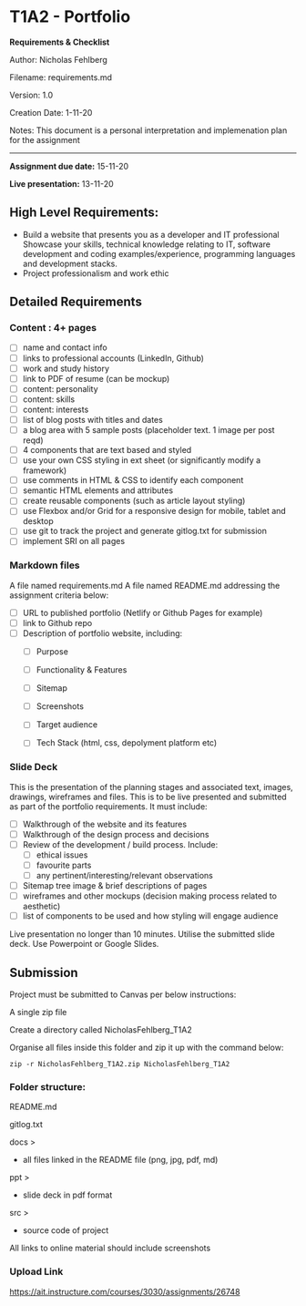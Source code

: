 # T1A2 - Portfolio

**Requirements & Checklist**

Author: Nicholas Fehlberg

Filename: requirements.md

Version: 1.0

Creation Date: 1-11-20

Notes: This document is a personal interpretation and implemenation plan for the assignment

---

__Assignment due date:__ 15-11-20

__Live presentation:__ 13-11-20

## High Level Requirements:
- Build a website that presents you as a developer and IT professional
 Showcase your skills, technical knowledge relating to IT, software development and coding examples/experience, programming languages and development stacks.
- Project professionalism and work ethic

## Detailed Requirements

### Content : 4+ pages
- [ ] name and contact info
- [ ] links to professional accounts (LinkedIn, Github)
- [ ] work and study history
- [ ] link to PDF of resume (can be mockup)
- [ ] content: personality
- [ ] content: skills
- [ ] content: interests
- [ ] list of blog posts with titles and dates
- [ ] a blog area with 5 sample posts (placeholder text. 1 image per post reqd)
- [ ] 4 components that are text based and styled
- [ ] use your own CSS styling in ext sheet (or significantly modify a framework)
- [ ] use comments in HTML & CSS to identify each component
- [ ] semantic HTML elements and attributes
- [ ] create reusable components (such as article layout styling)
- [ ] use Flexbox and/or Grid for a responsive design for mobile, tablet and desktop
- [ ] use git to track the project and generate gitlog.txt for submission
- [ ] implement SRI on all pages

### Markdown files
A file named requirements.md
A file named README.md addressing the assignment criteria below:
- [ ] URL to published portfolio (Netlify or Github Pages for example)
- [ ] link to Github repo
- [ ] Description of portfolio website, including:
  - [ ] Purpose
  - [ ] Functionality & Features
  - [ ] Sitemap
  - [ ] Screenshots
  - [ ] Target audience
  - [ ] Tech Stack (html, css, depolyment platform etc)


### Slide Deck
This is the presentation of the planning stages and associated text, images, drawings, wireframes and files. This is to be live presented and submitted as part of the portfolio requirements. It must include:
- [ ] Walkthrough of the website and its features
- [ ] Walkthrough of the design process and decisions 
- [ ] Review of the development / build process. Include:
  - [ ] ethical issues
  - [ ] favourite parts
  - [ ] any pertinent/interesting/relevant observations
- [ ] Sitemap tree image & brief descriptions of pages
- [ ] wireframes and other mockups (decision making process related to aesthetic)
- [ ] list of components to be used and how styling will engage audience

Live presentation no longer than 10 minutes. Utilise the submitted slide deck. Use Powerpoint or Google Slides.

## Submission
Project must be submitted to Canvas per below instructions:

A single zip file

Create a directory called NicholasFehlberg_T1A2

Organise all files inside this folder and zip it up with the command below:

```zip -r NicholasFehlberg_T1A2.zip NicholasFehlberg_T1A2```

### Folder structure:

README.md

gitlog.txt

docs >
- all files linked in the README file (png, jpg, pdf, md)

ppt >
- slide deck in pdf format

src >
- source code of project

All links to online material should include screenshots

### Upload Link

https://ait.instructure.com/courses/3030/assignments/26748 